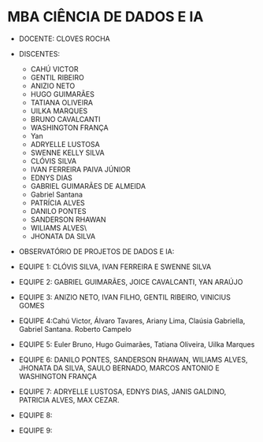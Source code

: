 # MBA CIÊNCIA DE DADOS E IA
- DOCENTE: CLOVES ROCHA
- DISCENTES: 
  - CAHÚ VICTOR
  - GENTIL RIBEIRO
  - ANIZIO NETO
  - HUGO GUIMARÃES
  - TATIANA OLIVEIRA
  - UILKA MARQUES
  - BRUNO CAVALCANTI
  - WASHINGTON FRANÇA
  - Yan
  - ADRYELLE LUSTOSA
  - SWENNE KELLY SILVA
  - CLÓVIS SILVA
  - IVAN FERREIRA PAIVA JÚNIOR
  - EDNYS DIAS
  - GABRIEL GUIMARÃES DE ALMEIDA
  - Gabriel Santana
  -  PATRÍCIA ALVES
  - DANILO PONTES
  - SANDERSON RHAWAN
  - WILIAMS ALVES\
  - JHONATA DA SILVA

- OBSERVATÓRIO DE PROJETOS DE DADOS E IA:
- EQUIPE 1: CLÓVIS SILVA, IVAN FERREIRA E SWENNE SILVA
- EQUIPE 2: GABRIEL GUIMARÃES, JOICE CAVALCANTI, YAN ARAÚJO
- EQUIPE 3: ANIZIO NETO, IVAN FILHO, GENTIL RIBEIRO, VINICIUS GOMES
- EQUIPE 4:Cahú Victor, Álvaro Tavares, Ariany Lima, Claúsia Gabriella, Gabriel Santana. Roberto Campelo
- EQUIPE 5: Euler Bruno, Hugo Guimarães, Tatiana Oliveira, Uilka Marques
- EQUIPE 6: DANILO PONTES, SANDERSON RHAWAN, WILIAMS ALVES, JHONATA DA SILVA, SAULO BERNADO, MARCOS ANTONIO E WASHINGTON FRANÇA
- EQUIPE 7: ADRYELLE LUSTOSA, EDNYS DIAS, JANIS GALDINO, PATRICIA ALVES, MAX CEZAR.
- EQUIPE 8:
- EQUIPE 9: 

